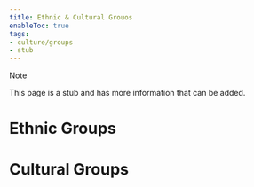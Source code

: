 ```yaml
---
title: Ethnic & Cultural Grouos
enableToc: true
tags:
- culture/groups
- stub
---
```


> [!note]
> This page is a stub and has more information that can be added.


# Ethnic Groups

# Cultural Groups

